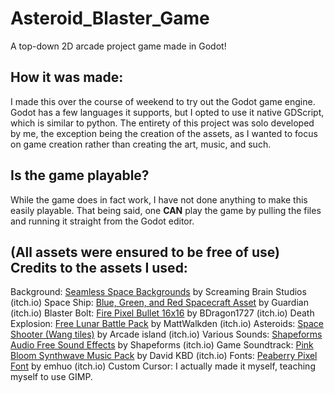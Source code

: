 # Asteroid_Blaster_Game
 A top-down 2D arcade project game made in Godot!

## How it was made:
I made this over the course of weekend to try out the Godot game engine. Godot has a few languages it supports, but I opted to use it native GDScript, which is similar to python.
The entirety of this project was solo developed by me, the exception being the creation of the assets, as I wanted to focus on game creation rather than creating the art, music, and such.

## Is the game playable?
While the game does in fact work, I have not done anything to make this easily playable. That being said, one **CAN** play the game by pulling the files and running it straight from the Godot editor.

## (All assets were ensured to be free of use) Credits to the assets I used:
Background: <a href="https://screamingbrainstudios.itch.io/seamless-space-backgrounds" target="_blank">Seamless Space Backgrounds</a> by Screaming Brain Studios (itch.io)
Space Ship: <a href="https://guardian5.itch.io/blue-green-and-red-spacecraft-asset" target="_blank">Blue, Green, and Red Spacecraft Asset</a> by Guardian (itch.io)
Blaster Bolt: <a href="https://bdragon1727.itch.io/fire-pixel-bullet-16x16" target="_blank">Fire Pixel Bullet 16x16</a> by BDragon1727 (itch.io)
Death Explosion: <a href="https://mattwalkden.itch.io/lunar-battle-pack#google_vignette" target="_blank">Free Lunar Battle Pack</a> by MattWalkden (itch.io)
Asteroids: <a href="https://arcadeisland.itch.io/space-shooter-wang-tiles" target="_blank">Space Shooter (Wang tiles)</a> by Arcade island (itch.io)
Various Sounds: <a href="https://shapeforms.itch.io/shapeforms-audio-free-sfx" target="_blank">Shapeforms Audio Free Sound Effects</a> by Shapeforms (itch.io)
Game Soundtrack: <a href="https://davidkbd.itch.io/pink-bloom-synthwave-music-pack" target="_blank">Pink Bloom Synthwave Music Pack</a> by David KBD (itch.io)
Fonts: <a href="https://emhuo.itch.io/peaberry-pixel-font" target="_blank">Peaberry Pixel Font</a> by emhuo (itch.io)
Custom Cursor: I actually made it myself, teaching myself to use GIMP.
